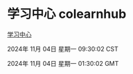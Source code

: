# 学习中心 colearnhub
[学习中心](http://219.139.197.74:56308/colearnhub/)

2024年 11月 04日 星期一 09:30:02 CST

2024年 11月 04日 星期一 01:30:02 GMT
